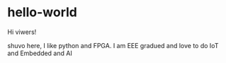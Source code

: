 # hello-world
Hi viwers!

shuvo here, I like python and FPGA.
I am EEE gradued and love to do IoT and Embedded and AI
